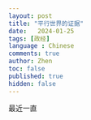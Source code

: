 ```yaml
---
layout: post
title: "平行世界的证据"
date:   2024-01-25
tags: [政经]
language : Chinese
comments: true
author: Zhen
toc: false
published: true
hidden: false
---
```

最近一直
<!--stackedit_data:
eyJoaXN0b3J5IjpbNTcxNDE0Njk1XX0=
-->